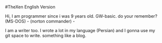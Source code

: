 #TheXen English Version

Hi, I am programmer since i was 9 years old. GW-basic. do your remember? (MS-DOS) - (norton commander) - 

I am a writer too. I wrote a lot in my language (Persian) and I gonna use my git space to write. something like a blog. 
